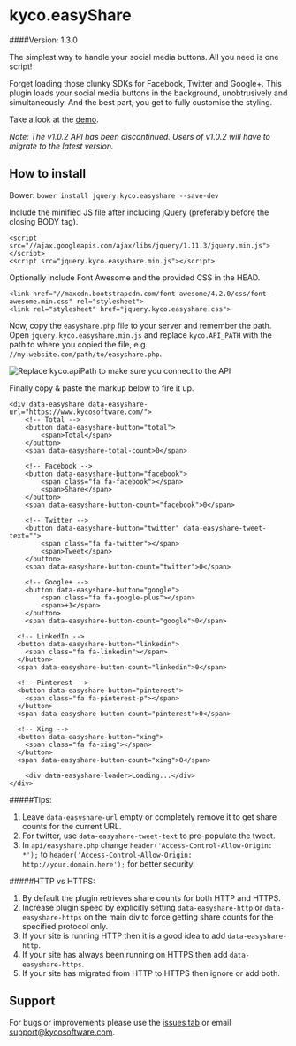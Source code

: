 kyco.easyShare
==============
####Version: 1.3.0

The simplest way to handle your social media buttons. All you need is one script!

Forget loading those clunky SDKs for Facebook, Twitter and Google+. This plugin
loads your social media buttons in the background, unobtrusively and simultaneously.
And the best part, you get to fully customise the styling.

Take a look at the [demo](https://www.kycosoftware.com/code/easyshare/demo).

_Note: The v1.0.2 API has been discontinued. Users of v1.0.2 will have to migrate to the latest version._

How to install
--------------

Bower: `bower install jquery.kyco.easyshare --save-dev`

Include the minified JS file after including jQuery (preferably before the closing BODY tag).

	<script src="//ajax.googleapis.com/ajax/libs/jquery/1.11.3/jquery.min.js"></script>
	<script src="jquery.kyco.easyshare.min.js"></script>

Optionally include Font Awesome and the provided CSS in the HEAD.

	<link href="//maxcdn.bootstrapcdn.com/font-awesome/4.2.0/css/font-awesome.min.css" rel="stylesheet">
	<link rel="stylesheet" href="jquery.kyco.easyshare.css">

Now, copy the `easyshare.php` file to your server and remember the path. Open
`jquery.kyco.easyshare.min.js` and replace `kyco.API_PATH` with the path to where
you copied the file, e.g. `//my.website.com/path/to/easyshare.php`.

![Replace kyco.apiPath to make sure you connect to the API](https://www.kycosoftware.com/uploads/easyshare/easyshare.png?v=2)

Finally copy & paste the markup below to fire it up.

```
<div data-easyshare data-easyshare-url="https://www.kycosoftware.com/">
	<!-- Total -->
	<button data-easyshare-button="total">
		<span>Total</span>
	</button>
	<span data-easyshare-total-count>0</span>

	<!-- Facebook -->
	<button data-easyshare-button="facebook">
		<span class="fa fa-facebook"></span>
		<span>Share</span>
	</button>
	<span data-easyshare-button-count="facebook">0</span>

	<!-- Twitter -->
	<button data-easyshare-button="twitter" data-easyshare-tweet-text="">
		<span class="fa fa-twitter"></span>
		<span>Tweet</span>
	</button>
	<span data-easyshare-button-count="twitter">0</span>

	<!-- Google+ -->
	<button data-easyshare-button="google">
		<span class="fa fa-google-plus"></span>
		<span>+1</span>
	</button>
	<span data-easyshare-button-count="google">0</span>

  <!-- LinkedIn -->
  <button data-easyshare-button="linkedin">
    <span class="fa fa-linkedin"></span>
  </button>
  <span data-easyshare-button-count="linkedin">0</span>

  <!-- Pinterest -->
  <button data-easyshare-button="pinterest">
    <span class="fa fa-pinterest-p"></span>
  </button>
  <span data-easyshare-button-count="pinterest">0</span>

  <!-- Xing -->
  <button data-easyshare-button="xing">
    <span class="fa fa-xing"></span>
  </button>
  <span data-easyshare-button-count="xing">0</span>

	<div data-easyshare-loader>Loading...</div>
</div>
```

#####Tips:
1. Leave `data-easyshare-url` empty or completely remove it to get share counts for the current URL.
2. For twitter, use `data-easyshare-tweet-text` to pre-populate the tweet.
3. In `api/easyshare.php` change `header('Access-Control-Allow-Origin: *');` to `header('Access-Control-Allow-Origin: http://your.domain.here');` for better security.

#####HTTP vs HTTPS:
1. By default the plugin retrieves share counts for both HTTP and HTTPS.
2. Increase plugin speed by explicitly setting `data-easyshare-http` or `data-easyshare-https`
on the main div to force getting share counts for the specified protocol only.
3. If your site is running HTTP then it is a good idea to add `data-easyshare-http`.
4. If your site has always been running on HTTPS then add `data-easyshare-https`.
5. If your site has migrated from HTTP to HTTPS then ignore or add both.

Support
-------

For bugs or improvements please use the [issues tab](https://github.com/kyco/jquery.kyco.easyshare/issues)
or email [support@kycosoftware.com](mailto:support@kycosoftware.com).
